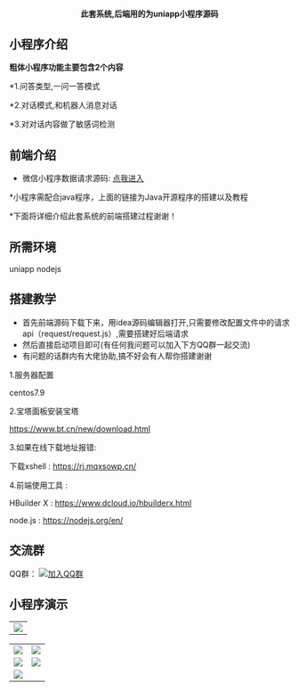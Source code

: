 <h4 align="center">此套系统,后端用的为uniapp小程序源码</h4>


## 小程序介绍

**粗体小程序功能主要包含2个内容** 

*1.问答类型,一问一答模式

*2.对话模式,和机器人消息对话

*3.对对话内容做了敏感词检测


## 前端介绍

* 微信小程序数据请求源码: [点我进入](https://gitee.com/e0cia/chatgpt_wechat_houtai)

*小程序需配合java程序，上面的链接为Java开源程序的搭建以及教程

*下面将详细介绍此套系统的前端搭建过程谢谢！

## 所需环境

uniapp
nodejs


## 搭建教学

* 首先前端源码下载下来，用idea源码编辑器打开,只需要修改配置文件中的请求api（request/request.js）,需要搭建好后端请求
* 然后直接启动项目即可(有任何我问题可以加入下方QQ群一起交流)
* 有问题的话群内有大佬协助,搞不好会有人帮你搭建谢谢


1.服务器配置

centos7.9

2.宝塔面板安装宝塔

https://www.bt.cn/new/download.html

3.如果在线下载地址报错:

下载xshell : https://rj.mqxsowp.cn/

4.前端使用工具 : 

HBuilder X : https://www.dcloud.io/hbuilderx.html

node.js : https://nodejs.org/en/


## 交流群

QQ群： [![加入QQ群](https://image.hongchiqingyun.com/qqgroup.jpg)](https://qm.qq.com/cgi-bin/qm/qr?k=r9wUrNxH5gX-EdMMdN4cVOt8MyQV2MnL&jump_from=webapi&authKey=UHRma7Iwg1U6UtlS9tWVEfhcU0WaNJuwRW3H1NHNDQjIkIvCpjC/RdNwFaMjxF3W) 


## 小程序演示
<table>
    <tr>
        <td><img src="https://image.hongchiqingyun.com/gh_35c30216652f_258.jpg"/></td>
    </tr>
</table>

<table>
    <tr>
        <td><img src="https://image.hongchiqingyun.com/1.jpg"/></td>
        <td><img src="https://image.hongchiqingyun.com/2.jpg"/></td>
    </tr>
    <tr>
        <td><img src="https://image.hongchiqingyun.com/3.jpg"/></td>
        <td><img src="https://image.hongchiqingyun.com/4.jpg"/></td>
    </tr>
    <tr>
        <td><img src="https://image.hongchiqingyun.com/5.jpg"/></td>
    </tr>	 
 
</table>
